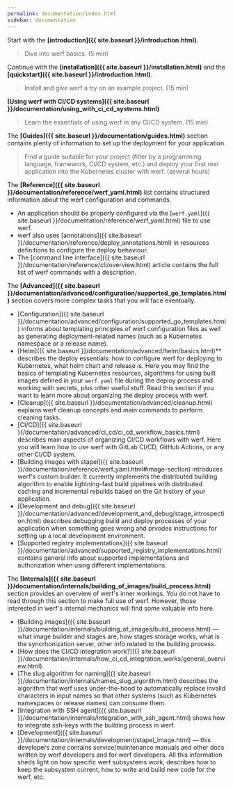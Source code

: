 ```yaml
---
permalink: documentation/index.html
sidebar: documentation
---
```


Start with the **[introduction]({{ site.baseurl }}/introduction.html)**.
 > Dive into werf basics.
 > (5 min)

Continue with the **[installation]({{ site.baseurl }}/installation.html)** and the **[quickstart]({{ site.baseurl }}/introduction.html)**.
 > Install and give werf a try on an example project.
 > (15 min)

**[Using werf with CI/CD systems]({{ site.baseurl }}/documentation/using_with_ci_cd_systems.html)**
 > Learn the essentials of using werf in any CI/CD system.
 > (15 min)

The **[Guides]({{ site.baseurl }}/documentation/guides.html)** section contains plenty of information to set up the deployment for your application.
 > Find a guide suitable for your project (filter by a programming language, framework, CI/CD system, etc.) and deploy your first real application into the Kubernetes cluster with werf.
 > (several hours)

The **[Reference]({{ site.baseurl }}/documentation/reference/werf_yaml.html)** list contains structured information about the werf configuration and commands.
 - An application should be properly configured via the [`werf.yaml`]({{ site.baseurl }}/documentation/reference/werf_yaml.html) file to use werf.
 - werf also uses [annotations]({{ site.baseurl }}/documentation/reference/deploy_annotations.html) in resources definitions to configure the deploy behaviour.
 - The [command line interface]({{ site.baseurl }}/documentation/reference/cli/overview.html) article contains the full list of werf commands with a description.

<!-- The **[Local development]()** section describes how werf simplifies and facilitates the local development of your applications, allowing you to use the same configuration to deploy an application either locally or remotely (into production). -->

The **[Advanced]({{ site.baseurl }}/documentation/advanced/configuration/supported_go_templates.html)** section covers more complex tasks that you will face eventually.
 - [Configuration]({{ site.baseurl }}/documentation/advanced/configuration/supported_go_templates.html) informs about templating principles of werf configuration files as well as generating deployment-related names (such as a Kubernetes namespace or a release name).
 - [Helm]({{ site.baseurl }}/documentation/advanced/helm/basics.html)** describes the deploy essentials: how to configure werf for deploying to Kubernetes, what helm chart and release is. Here you may find the basics of templating Kubernetes resources, algorithms for using built images defined in your `werf.yaml` file during the deploy process and working with secrets, plus other useful stuff. Read this section if you want to learn more about organizing the deploy process with werf.
 - [Cleanup]({{ site.baseurl }}/documentation/advanced/cleanup.html) explains werf cleanup concepts and main commands to perform cleaning tasks.
 - [CI/CD]({{ site.baseurl }}/documentation/advanced/ci_cd/ci_cd_workflow_basics.html) describes main aspects of organizing CI/CD workflows with werf. Here you will learn how to use werf with GitLab CI/CD, GitHub Actions, or any other CI/CD system.
 - [Building images with stapel]({{ site.baseurl }}/documentation/reference/werf_yaml.html#image-section) introduces werf's custom builder. It currently implements the distributed building algorithm to enable lightning-fast build pipelines with distributed caching and incremental rebuilds based on the Git history of your application.
 - [Development and debug]({{ site.baseurl }}/documentation/advanced/development_and_debug/stage_introspection.html) describes debugging build and deploy processes of your application when something goes wrong and prvodes instructions for setting up a local development environment.
 - [Supported registry implementations]({{ site.baseurl }}/documentation/advanced/supported_registry_implementations.html) contains general info about supported implementations and authorization when using different implementations.

The **[Internals]({{ site.baseurl }}/documentation/internals/building_of_images/build_process.html)** section provides an overview of werf's inner workings. You do not have to read through this section to make full use of werf. However, those interested in werf's internal mechanics will find some valuable info here.
 - [Building images]({{ site.baseurl }}/documentation/internals/building_of_images/build_process.html) — what image builder and stages are, how stages storage works, what is the syncrhonization server, other info related to the building process.
 - [How does the CI/CD integration work?]({{ site.baseurl }}/documentation/internals/how_ci_cd_integration_works/general_overview.html).
 - [The slug algorithm for naming]({{ site.baseurl }}/documentation/internals/names_slug_algorithm.html) describes the algorithm that werf uses under-the-hood to automatically replace invalid characters in input names so that other systems (such as Kubernetes namespaces or release names) can consume them.
 - [Integration with SSH agent]({{ site.baseurl }}/documentation/internals/integration_with_ssh_agent.html) shows how to integrate ssh-keys with the building process in werf.
 - [Development]({{ site.baseurl }}/documentation/internals/development/stapel_image.html) — this developers zone contains service/maintenance manuals and other docs written by werf developers and for werf developers. All this information sheds light on how specific werf subsystems work, describes how to keep the subsystem current, how to write and build new code for the werf, etc.
